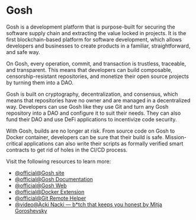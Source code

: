 # Gosh

Gosh is a development platform that is purpose-built for securing the software supply chain and extracting the value locked in projects. It is the first blockchain-based platform for software development, which allows developers and businesses to create products in a familiar, straightforward, and safe way.

On Gosh, every operation, commit, and transaction is trustless, traceable, and transparent. This means that developers can build composable, censorship-resistant repositories, and monetize their open source projects by turning them into a DAO.

Gosh is built on cryptography, decentralization, and consensus, which means that repositories have no owner and are managed in a decentralized way. Developers can use Gosh like they use Git and turn any Gosh repository into a DAO and configure it to suit their needs. They can also fund their DAO and use DeFi applications to incentivize code security.

With Gosh, builds are no longer at risk. From source code on Gosh to Docker container, developers can be sure that their build is safe. Mission-critical applications can also write their scripts as formally verified smart contracts to get rid of holes in the CI/CD process.

Visit the following resources to learn more:

- [@official@Gosh site](https://gosh.sh/)
- [@official@Gosh Documentation](https://docs.gosh.sh/)
- [@official@Gosh Web](https://app.gosh.sh/)
- [@official@Docker Extension](https://docs.gosh.sh/working-with-gosh/docker-extension/)
- [@official@Git Remote Helper](https://docs.gosh.sh/working-with-gosh/git-remote-helper/)
- [@video@Acki Nacki — b*tch that keeps you honest by Mitja Goroshevsky](https://www.youtube.com/watch?v=5ugDMRAhBpE)
